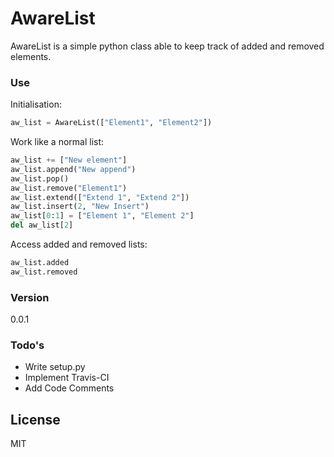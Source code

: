 # AwareList

AwareList is a simple python class able to keep track of added and removed elements. 

### Use

Initialisation:
```python
aw_list = AwareList(["Element1", "Element2"])
```

Work like a normal list:
```python
aw_list += ["New element"]
aw_list.append("New append")
aw_list.pop()
aw_list.remove("Element1")
aw_list.extend(["Extend 1", "Extend 2"])
aw_list.insert(2, "New Insert")
aw_list[0:1] = ["Element 1", "Element 2"]
del aw_list[2]
```

Access added and removed lists:
```python
aw_list.added
aw_list.removed
```
### Version
0.0.1

### Todo's

 - Write setup.py
 - Implement Travis-CI
 - Add Code Comments

License
----

MIT
